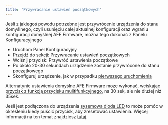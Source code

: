 ```yaml
---
title: 'Przywracanie ustawień początkowych'
---
```


Jeśli z jakiegoś powodu potrzebne jest przywrócenie urządzenia do stanu domyślnego, czyli usunięciu całej aktualnej konfiguracji oraz wgraniu konfiguracji domyślnej AFE Firmware, można tego dokonać z Panelu Konfiguracyjnego

* Uruchom Panel Konfiguracyjny
* Przejdź do sekcji: Przywracanie ustawień początkowych
* Wciśnij przycisk: Przywróć ustawienia początkowe
* Po około 20-30 sekundach urządzenie zostanie przywrócone do stanu początkowego
* Skonfiguruj urządzenie, jak w przypadku [pierwszego uruchomienia](/instalacja/pierwsze-uruchomienie)


Alternatynie ustawienia domyślne AFE Firmware może wykonać, wciskając [przycisk z funkcją przycisku mulitifunkcyjnego](/konfiguracja/konfiguracja-przycisku-wlacznika), na 30 sek, ale nie dłużej niż 35sek.

Jeśli jest podłączona do urządzenia [sysemowa dioda LED](/konfiguracja/konfiguracja-diody-led)  to może pomóc w określeniu kiedy puścić przycisk, aby zresetować ustawienia. Więcej informacji na ten temat znajdziesz [tutaj](/konfiguracja/konfiguracja-diody-led/dioda-systemowa).
